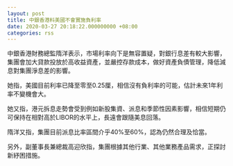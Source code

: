 ```yaml
---
layout: post
title: 中銀香港料美國不會實施負利率
date: 2020-03-27 20:18:22.000000000 +08:00
categories: rss
---
```


中銀香港財務總監隋洋表示，市場利率向下是無容置疑，對銀行息差有較大影響，集團會加大貸款投放於高收益資產，並嚴控存款成本，做好資產負債管理，降低減息對集團淨息差的影響。

她指，美國目前利率已降至零至0.25厘，相信沒有負利率的可能，估計未來1年利率不變機會大。

她又指，港元拆息走勢會受到例如新股集資、派息和季節性因素影響，相信短期仍可保持在相對高於LIBOR的水平上，長遠會跟隨美息回落。

隋洋又指，集團目前派息比率區間介乎40%至60%，認為仍然合理及恰當。

另外，副董事長兼總裁高迎欣指，集團根據其他行業、其他業務產品需求，正探討新紓困措施。
